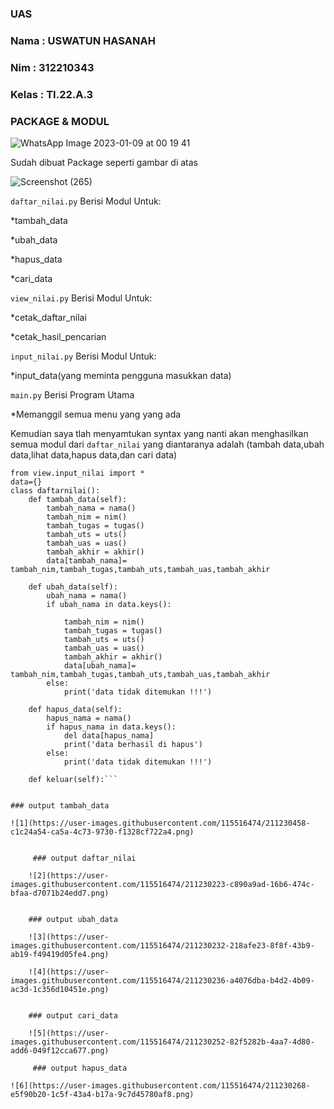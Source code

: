 ### UAS
### Nama  : USWATUN HASANAH
### Nim   : 312210343
### Kelas : TI.22.A.3
### PACKAGE & MODUL

![WhatsApp Image 2023-01-09 at 00 19 41](https://user-images.githubusercontent.com/115516474/211229781-37737be4-560d-43a9-b658-b1fc1500bfc2.jpeg)

Sudah dibuat Package seperti gambar di atas

![Screenshot (265)](https://user-images.githubusercontent.com/115516474/211229838-27bcb2fc-74f5-491e-b016-f677bcb16b00.png)

`daftar_nilai.py` Berisi Modul Untuk:

*tambah_data

*ubah_data

*hapus_data

*cari_data

`view_nilai.py` Berisi Modul Untuk:

*cetak_daftar_nilai

*cetak_hasil_pencarian

`input_nilai.py` Berisi Modul Untuk:

*input_data(yang meminta pengguna masukkan data)

`main.py` Berisi Program Utama

*Memanggil semua menu yang yang ada

Kemudian saya tlah menyamtukan syntax yang nanti akan menghasilkan semua modul dari `daftar_nilai` yang diantaranya adalah 
(tambah data,ubah data,lihat data,hapus data,dan cari data)

```
from view.input_nilai import *
data={}
class daftarnilai():
    def tambah_data(self):
        tambah_nama = nama()
        tambah_nim = nim()
        tambah_tugas = tugas()
        tambah_uts = uts()
        tambah_uas = uas()
        tambah_akhir = akhir()
        data[tambah_nama]= tambah_nim,tambah_tugas,tambah_uts,tambah_uas,tambah_akhir

    def ubah_data(self):
        ubah_nama = nama()
        if ubah_nama in data.keys():
           
            tambah_nim = nim()
            tambah_tugas = tugas()
            tambah_uts = uts()
            tambah_uas = uas()
            tambah_akhir = akhir()
            data[ubah_nama]= tambah_nim,tambah_tugas,tambah_uts,tambah_uas,tambah_akhir
        else:
            print('data tidak ditemukan !!!')

    def hapus_data(self):
        hapus_nama = nama()
        if hapus_nama in data.keys():
            del data[hapus_nama]
            print('data berhasil di hapus')
        else:
            print('data tidak ditemukan !!!')

    def keluar(self):```
    
    
### output tambah_data
   
![1](https://user-images.githubusercontent.com/115516474/211230458-c1c24a54-ca5a-4c73-9730-f1328cf722a4.png)
   

     ### output daftar_nilai
    
    ![2](https://user-images.githubusercontent.com/115516474/211230223-c890a9ad-16b6-474c-bfaa-d7071b24edd7.png)

    
    ### output ubah_data
    
    ![3](https://user-images.githubusercontent.com/115516474/211230232-218afe23-8f8f-43b9-ab19-f49419d05fe4.png)

    ![4](https://user-images.githubusercontent.com/115516474/211230236-a4076dba-b4d2-4b09-ac3d-1c356d10451e.png)

    
    ### output cari_data
    
    ![5](https://user-images.githubusercontent.com/115516474/211230252-82f5282b-4aa7-4d80-add6-049f12cca677.png)

     ### output hapus_data

![6](https://user-images.githubusercontent.com/115516474/211230268-e5f90b20-1c5f-43a4-b17a-9c7d45780af8.png)

